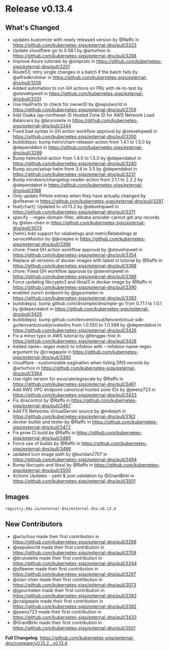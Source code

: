 # Release v0.13.4
## What's Changed
* updates kustomize with newly released version by @Raffo in https://github.com/kubernetes-sigs/external-dns/pull/3323
* Update cloudflare-go to 0.58.1 by @arturhoo in https://github.com/kubernetes-sigs/external-dns/pull/3288
* Improve Azure tutorials by @zioproto in https://github.com/kubernetes-sigs/external-dns/pull/3201
* Route53: retry single changes in a batch if the batch fails by @alfredkrohmer in https://github.com/kubernetes-sigs/external-dns/pull/1209
* Added automation to run GH actions on PRs with ok-to-test by @stevehipwell in https://github.com/kubernetes-sigs/external-dns/pull/3331
* Use HasPrefix to check for ownerID by @sepulworld in https://github.com/kubernetes-sigs/external-dns/pull/2709
* Add Osaka (ap-northeast-3) Hosted Zone ID for AWS Network Load Balancers by @brunoleite in https://github.com/kubernetes-sigs/external-dns/pull/3344
* Fixed bad syntax in GH action workflow approval by @stevehipwell in https://github.com/kubernetes-sigs/external-dns/pull/3350
* build(deps): bump helm/chart-releaser-action from 1.4.1 to 1.5.0 by @dependabot in https://github.com/kubernetes-sigs/external-dns/pull/3299
* Bump helm/kind-action from 1.4.0 to 1.5.0 by @dependabot in https://github.com/kubernetes-sigs/external-dns/pull/3240
* Bump azure/setup-helm from 3.4 to 3.5 by @dependabot in https://github.com/kubernetes-sigs/external-dns/pull/3231
* Bump mindsers/changelog-reader-action from 2.1.1 to 2.2.2 by @dependabot in https://github.com/kubernetes-sigs/external-dns/pull/3188
* Only update PiHole entries when they have actually changed by @sfleener in https://github.com/kubernetes-sigs/external-dns/pull/3297
* feat[chart]: Updated to v0.13.2 by @stevehipwell in https://github.com/kubernetes-sigs/external-dns/pull/3371
* specify --regex-domain-filter, alibaba provider cannot get any records by @stan-chen in https://github.com/kubernetes-sigs/external-dns/pull/3073
* [helm] Add support for relabelings and metricRelabelings at serviceMonitor by @jkroepke in https://github.com/kubernetes-sigs/external-dns/pull/3366
* chore: Fixed GH action workflow approval by @stevehipwell in https://github.com/kubernetes-sigs/external-dns/pull/3354
* Replace all versions of docker images with latest in tutorial by @Raffo in https://github.com/kubernetes-sigs/external-dns/pull/3368
* chore: Fixed GH workflow approval by @stevehipwell in https://github.com/kubernetes-sigs/external-dns/pull/3389
* Force updating libcrypto3 and libssl3 in docker image by @Raffo in https://github.com/kubernetes-sigs/external-dns/pull/3390
* enabled zurich endpoint by @jgourmelen in https://github.com/kubernetes-sigs/external-dns/pull/3383
* build(deps): bump github.com/dnsimple/dnsimple-go from 0.71.1 to 1.0.1 by @dependabot in https://github.com/kubernetes-sigs/external-dns/pull/3425
* build(deps): bump github.com/tencentcloud/tencentcloud-sdk-go/tencentcloud/privatedns from 1.0.550 to 1.0.599 by @dependabot in https://github.com/kubernetes-sigs/external-dns/pull/3426
* Fix a minor typo in AWS tutorial by @fenggw-fnst in https://github.com/kubernetes-sigs/external-dns/pull/3428
* Added name~ regex match to infoblox with --infoblox-name-regex argument by @craigapple in https://github.com/kubernetes-sigs/external-dns/pull/3392
* cloudflare - customizable pagination when listing DNS records by @arturhoo in https://github.com/kubernetes-sigs/external-dns/pull/3364
* Use right version for exoscale/egoscale by @Raffo in https://github.com/kubernetes-sigs/external-dns/pull/3461
* Add AWS VPC endpoint canonical hosted zone IDs by @jwenz723 in https://github.com/kubernetes-sigs/external-dns/pull/3433
* Fix dnscontrol by @Raffo in https://github.com/kubernetes-sigs/external-dns/pull/3467
* Add F5 Networks VirtualServer source by @mikejoh in https://github.com/kubernetes-sigs/external-dns/pull/3162
* docker buildx and tester by @Raffo in https://github.com/kubernetes-sigs/external-dns/pull/3472
* Fix prow CI build by @Raffo in https://github.com/kubernetes-sigs/external-dns/pull/3485
* Force use of buildx by @Raffo in https://github.com/kubernetes-sigs/external-dns/pull/3486
* updated icon image path by @kundan2707 in https://github.com/kubernetes-sigs/external-dns/pull/3494
* Bump libcrypto and libssl by @Raffo in https://github.com/kubernetes-sigs/external-dns/pull/3500
* Actions Updates - yaml & json validation by @GrantBirki in https://github.com/kubernetes-sigs/external-dns/pull/3501
## Images

```
registry.k8s.io/external-dns/external-dns:v0.13.4
```

## New Contributors
* @arturhoo made their first contribution in https://github.com/kubernetes-sigs/external-dns/pull/3288
* @sepulworld made their first contribution in https://github.com/kubernetes-sigs/external-dns/pull/2709
* @brunoleite made their first contribution in https://github.com/kubernetes-sigs/external-dns/pull/3344
* @sfleener made their first contribution in https://github.com/kubernetes-sigs/external-dns/pull/3297
* @stan-chen made their first contribution in https://github.com/kubernetes-sigs/external-dns/pull/3073
* @jgourmelen made their first contribution in https://github.com/kubernetes-sigs/external-dns/pull/3383
* @craigapple made their first contribution in https://github.com/kubernetes-sigs/external-dns/pull/3392
* @jwenz723 made their first contribution in https://github.com/kubernetes-sigs/external-dns/pull/3433
* @GrantBirki made their first contribution in https://github.com/kubernetes-sigs/external-dns/pull/3501

**Full Changelog**: https://github.com/kubernetes-sigs/external-dns/compare/v0.13.2...v0.13.4